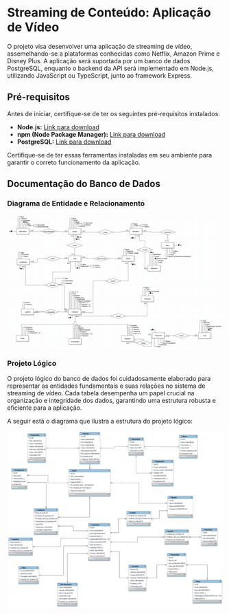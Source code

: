 # **Streaming de Conteúdo: Aplicação de Vídeo**

O projeto visa desenvolver uma aplicação de streaming de vídeo, assemelhando-se a plataformas conhecidas como Netflix, Amazon Prime e Disney Plus. A aplicação será suportada por um banco de dados PostgreSQL, enquanto o backend da API será implementado em Node.js, utilizando JavaScript ou TypeScript, junto ao framework Express.

## Pré-requisitos

Antes de iniciar, certifique-se de ter os seguintes pré-requisitos instalados:

- **Node.js:** [Link para download](https://nodejs.org/)
- **npm (Node Package Manager):** [Link para download](https://www.npmjs.com/)
- **PostgreSQL:** [Link para download](https://www.postgresql.org/)

Certifique-se de ter essas ferramentas instaladas em seu ambiente para garantir o correto funcionamento da aplicação.

## Documentação do Banco de Dados

### Diagrama de Entidade e Relacionamento

![Diagrama Entidade e Relacionamento](./images/Diagrama.png)

### Projeto Lógico

O projeto lógico do banco de dados foi cuidadosamente elaborado para representar as entidades fundamentais e suas relações no sistema de streaming de vídeo. Cada tabela desempenha um papel crucial na organização e integridade dos dados, garantindo uma estrutura robusta e eficiente para a aplicação.

A seguir está o diagrama que ilustra a estrutura do projeto lógico:

![Projeto Lógico](./images/Projeto%20Logico.png)
